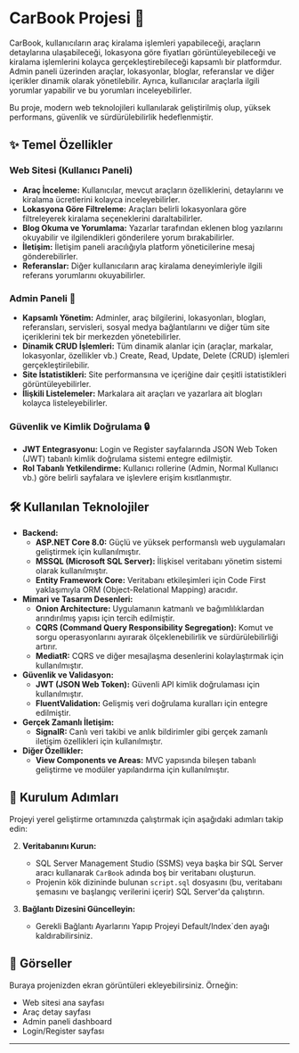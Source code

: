 # CarBook Projesi 🚗

CarBook, kullanıcıların araç kiralama işlemleri yapabileceği, araçların detaylarına ulaşabileceği, lokasyona göre fiyatları görüntüleyebileceği ve kiralama işlemlerini kolayca gerçekleştirebileceği kapsamlı bir platformdur. Admin paneli üzerinden araçlar, lokasyonlar, bloglar, referanslar ve diğer içerikler dinamik olarak yönetilebilir. Ayrıca, kullanıcılar araçlarla ilgili yorumlar yapabilir ve bu yorumları inceleyebilirler.

Bu proje, modern web teknolojileri kullanılarak geliştirilmiş olup, yüksek performans, güvenlik ve sürdürülebilirlik hedeflenmiştir.

## ✨ Temel Özellikler

### Web Sitesi (Kullanıcı Paneli)

* **Araç İnceleme:** Kullanıcılar, mevcut araçların özelliklerini, detaylarını ve kiralama ücretlerini kolayca inceleyebilirler.
* **Lokasyona Göre Filtreleme:** Araçları belirli lokasyonlara göre filtreleyerek kiralama seçeneklerini daraltabilirler.
* **Blog Okuma ve Yorumlama:** Yazarlar tarafından eklenen blog yazılarını okuyabilir ve ilgilendikleri gönderilere yorum bırakabilirler.
* **İletişim:** İletişim paneli aracılığıyla platform yöneticilerine mesaj gönderebilirler.
* **Referanslar:** Diğer kullanıcıların araç kiralama deneyimleriyle ilgili referans yorumlarını okuyabilirler.

### Admin Paneli 🚀

* **Kapsamlı Yönetim:** Adminler, araç bilgilerini, lokasyonları, blogları, referansları, servisleri, sosyal medya bağlantılarını ve diğer tüm site içeriklerini tek bir merkezden yönetebilirler.
* **Dinamik CRUD İşlemleri:** Tüm dinamik alanlar için (araçlar, markalar, lokasyonlar, özellikler vb.) Create, Read, Update, Delete (CRUD) işlemleri gerçekleştirilebilir.
* **Site İstatistikleri:** Site performansına ve içeriğine dair çeşitli istatistikleri görüntüleyebilirler.
* **İlişkili Listelemeler:** Markalara ait araçları ve yazarlara ait blogları kolayca listeleyebilirler.

### Güvenlik ve Kimlik Doğrulama 🔒

* **JWT Entegrasyonu:** Login ve Register sayfalarında JSON Web Token (JWT) tabanlı kimlik doğrulama sistemi entegre edilmiştir.
* **Rol Tabanlı Yetkilendirme:** Kullanıcı rollerine (Admin, Normal Kullanıcı vb.) göre belirli sayfalara ve işlevlere erişim kısıtlanmıştır.

## 🛠️ Kullanılan Teknolojiler

* **Backend:**
    * **ASP.NET Core 8.0:** Güçlü ve yüksek performanslı web uygulamaları geliştirmek için kullanılmıştır.
    * **MSSQL (Microsoft SQL Server):** İlişkisel veritabanı yönetim sistemi olarak kullanılmıştır.
    * **Entity Framework Core:** Veritabanı etkileşimleri için Code First yaklaşımıyla ORM (Object-Relational Mapping) aracıdır.
* **Mimari ve Tasarım Desenleri:**
    * **Onion Architecture:** Uygulamanın katmanlı ve bağımlılıklardan arındırılmış yapısı için tercih edilmiştir.
    * **CQRS (Command Query Responsibility Segregation):** Komut ve sorgu operasyonlarını ayırarak ölçeklenebilirlik ve sürdürülebilirliği artırır.
    * **MediatR:** CQRS ve diğer mesajlaşma desenlerini kolaylaştırmak için kullanılmıştır.
* **Güvenlik ve Validasyon:**
    * **JWT (JSON Web Token):** Güvenli API kimlik doğrulaması için kullanılmıştır.
    * **FluentValidation:** Gelişmiş veri doğrulama kuralları için entegre edilmiştir.
* **Gerçek Zamanlı İletişim:**
    * **SignalR:** Canlı veri takibi ve anlık bildirimler gibi gerçek zamanlı iletişim özellikleri için kullanılmıştır.
* **Diğer Özellikler:**
    * **View Components ve Areas:** MVC yapısında bileşen tabanlı geliştirme ve modüler yapılandırma için kullanılmıştır.

## 🚀 Kurulum Adımları

Projeyi yerel geliştirme ortamınızda çalıştırmak için aşağıdaki adımları takip edin:



2.  **Veritabanını Kurun:**
    * SQL Server Management Studio (SSMS) veya başka bir SQL Server aracı kullanarak `CarBook` adında boş bir veritabanı oluşturun.
    * Projenin kök dizininde  bulunan `script.sql` dosyasını (bu, veritabanı şemasını ve başlangıç verilerini içerir) SQL Server'da çalıştırın.

3.  **Bağlantı Dizesini Güncelleyin:**
    * Gerekli Bağlantı Ayarlarını Yapıp Projeyi Default/Index`den ayağı kaldırabilirsiniz.



## 🌄 Görseller

Buraya projenizden ekran görüntüleri ekleyebilirsiniz. Örneğin:

* Web sitesi ana sayfası
* Araç detay sayfası
* Admin paneli dashboard
* Login/Register sayfası

---


